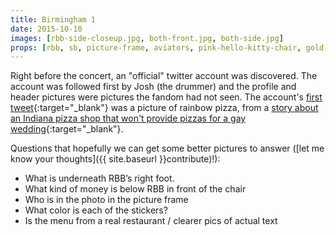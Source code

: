 ```yaml
---
title: Birmingham 1
date: 2015-10-10
images: [rbb-side-closeup.jpg, both-front.jpg, both-side.jpg]
props: [rbb, sb, picture-frame, aviators, pink-hello-kitty-chair, gold-crown, pink-sneakers, studded-black-choker, lunch-menu, money, picture-frame, us-marine-corps-costume, white-shirt, laurie-williams]
---
```

Right before the concert, an "official" twitter account was discovered. The account was followed first by Josh (the drummer) and the profile and header pictures were pictures the fandom had not seen. The account's [first tweet](https://twitter.com/Rbbsbbofficial/status/652891111455870976){:target="_blank"} was a picture of rainbow pizza, from a [story about an Indiana pizza shop that won't provide pizzas for a gay wedding](http://www.thegatewaypundit.com/2015/04/indiana-pizza-joint-says-they-wont-cater-to-gay-weddings-internet-explodes/){:target="_blank"}.

Questions that hopefully we can get some better pictures to answer ([let me know your thoughts]({{ site.baseurl }}contribute)!):

- What is underneath RBB’s right foot.
- What kind of money is below RBB in front of the chair
- Who is in the photo in the picture frame
- What color is each of the stickers?
- Is the menu from a real restaurant / clearer pics of actual text
